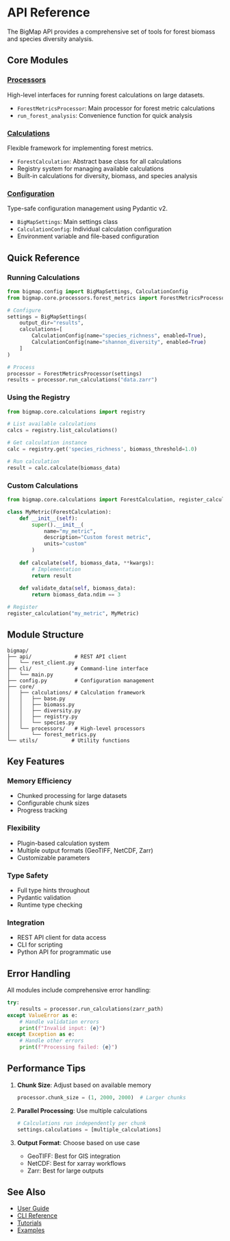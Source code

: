 # API Reference

The BigMap API provides a comprehensive set of tools for forest biomass and species diversity analysis.

## Core Modules

### [Processors](processors.md)
High-level interfaces for running forest calculations on large datasets.

- `ForestMetricsProcessor`: Main processor for forest metric calculations
- `run_forest_analysis`: Convenience function for quick analysis

### [Calculations](calculations.md)
Flexible framework for implementing forest metrics.

- `ForestCalculation`: Abstract base class for all calculations
- Registry system for managing available calculations
- Built-in calculations for diversity, biomass, and species analysis

### [Configuration](config.md)
Type-safe configuration management using Pydantic v2.

- `BigMapSettings`: Main settings class
- `CalculationConfig`: Individual calculation configuration
- Environment variable and file-based configuration

## Quick Reference

### Running Calculations

```python
from bigmap.config import BigMapSettings, CalculationConfig
from bigmap.core.processors.forest_metrics import ForestMetricsProcessor

# Configure
settings = BigMapSettings(
    output_dir="results",
    calculations=[
        CalculationConfig(name="species_richness", enabled=True),
        CalculationConfig(name="shannon_diversity", enabled=True)
    ]
)

# Process
processor = ForestMetricsProcessor(settings)
results = processor.run_calculations("data.zarr")
```

### Using the Registry

```python
from bigmap.core.calculations import registry

# List available calculations
calcs = registry.list_calculations()

# Get calculation instance
calc = registry.get('species_richness', biomass_threshold=1.0)

# Run calculation
result = calc.calculate(biomass_data)
```

### Custom Calculations

```python
from bigmap.core.calculations import ForestCalculation, register_calculation

class MyMetric(ForestCalculation):
    def __init__(self):
        super().__init__(
            name="my_metric",
            description="Custom forest metric",
            units="custom"
        )
    
    def calculate(self, biomass_data, **kwargs):
        # Implementation
        return result
    
    def validate_data(self, biomass_data):
        return biomass_data.ndim == 3

# Register
register_calculation("my_metric", MyMetric)
```

## Module Structure

```
bigmap/
├── api/              # REST API client
│   └── rest_client.py
├── cli/              # Command-line interface
│   └── main.py
├── config.py         # Configuration management
├── core/
│   ├── calculations/ # Calculation framework
│   │   ├── base.py
│   │   ├── biomass.py
│   │   ├── diversity.py
│   │   ├── registry.py
│   │   └── species.py
│   └── processors/   # High-level processors
│       └── forest_metrics.py
└── utils/           # Utility functions
```

## Key Features

### Memory Efficiency
- Chunked processing for large datasets
- Configurable chunk sizes
- Progress tracking

### Flexibility
- Plugin-based calculation system
- Multiple output formats (GeoTIFF, NetCDF, Zarr)
- Customizable parameters

### Type Safety
- Full type hints throughout
- Pydantic validation
- Runtime type checking

### Integration
- REST API client for data access
- CLI for scripting
- Python API for programmatic use

## Error Handling

All modules include comprehensive error handling:

```python
try:
    results = processor.run_calculations(zarr_path)
except ValueError as e:
    # Handle validation errors
    print(f"Invalid input: {e}")
except Exception as e:
    # Handle other errors
    print(f"Processing failed: {e}")
```

## Performance Tips

1. **Chunk Size**: Adjust based on available memory
   ```python
   processor.chunk_size = (1, 2000, 2000)  # Larger chunks
   ```

2. **Parallel Processing**: Use multiple calculations
   ```python
   # Calculations run independently per chunk
   settings.calculations = [multiple_calculations]
   ```

3. **Output Format**: Choose based on use case
   - GeoTIFF: Best for GIS integration
   - NetCDF: Best for xarray workflows
   - Zarr: Best for large outputs

## See Also

- [User Guide](../user-guide/getting-started.md)
- [CLI Reference](../cli-reference.md)
- [Tutorials](../tutorials/index.md)
- [Examples](https://github.com/yourusername/bigmap/tree/main/examples)